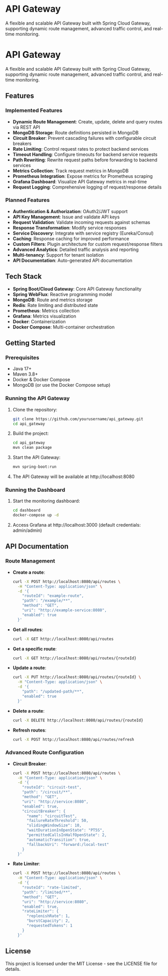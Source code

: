 # API Gateway

A flexible and scalable API Gateway built with Spring Cloud Gateway, supporting dynamic route management, advanced traffic control, and real-time monitoring.


# API Gateway

A flexible and scalable API Gateway built with Spring Cloud Gateway, supporting dynamic route management, advanced traffic control, and real-time monitoring.

## Features

### Implemented Features

- **Dynamic Route Management**: Create, update, delete and query routes via REST API
- **MongoDB Storage**: Route definitions persisted in MongoDB
- **Circuit Breaker**: Prevent cascading failures with configurable circuit breakers
- **Rate Limiting**: Control request rates to protect backend services
- **Timeout Handling**: Configure timeouts for backend service requests
- **Path Rewriting**: Rewrite request paths before forwarding to backend services
- **Metrics Collection**: Track request metrics in MongoDB
- **Prometheus Integration**: Expose metrics for Prometheus scraping
- **Grafana Dashboard**: Visualize API Gateway metrics in real-time
- **Request Logging**: Comprehensive logging of request/response details

### Planned Features

- **Authentication & Authorization**: OAuth2/JWT support
- **API Key Management**: Issue and validate API keys
- **Request Validation**: Validate incoming requests against schemas
- **Response Transformation**: Modify service responses
- **Service Discovery**: Integrate with service registry (Eureka/Consul)
- **Caching**: Response caching for improved performance
- **Custom Filters**: Plugin architecture for custom request/response filters
- **Advanced Analytics**: Detailed traffic analysis and reporting
- **Multi-tenancy**: Support for tenant isolation
- **API Documentation**: Auto-generated API documentation

## Tech Stack

- **Spring Boot/Cloud Gateway**: Core API Gateway functionality
- **Spring WebFlux**: Reactive programming model
- **MongoDB**: Route and metrics storage
- **Redis**: Rate limiting and distributed state
- **Prometheus**: Metrics collection
- **Grafana**: Metrics visualization
- **Docker**: Containerization
- **Docker Compose**: Multi-container orchestration

## Getting Started

### Prerequisites

- Java 17+
- Maven 3.8+
- Docker & Docker Compose
- MongoDB (or use the Docker Compose setup)

### Running the API Gateway

1. Clone the repository:
   ```bash
   git clone https://github.com/yourusername/api_gateway.git
   cd api_gateway
   ```

2. Build the project:
   ```bash
   cd api_gateway
   mvn clean package
   ```

3. Start the API Gateway:
   ```bash
   mvn spring-boot:run
   ```

4. The API Gateway will be available at http://localhost:8080

### Running the Dashboard

1. Start the monitoring dashboard:
   ```bash
   cd dashboard
   docker-compose up -d
   ```

2. Access Grafana at http://localhost:3000 (default credentials: admin/admin)

## API Documentation

### Route Management

- **Create a route**:
  ```bash
  curl -X POST http://localhost:8080/api/routes \
    -H "Content-Type: application/json" \
    -d '{
      "routeId": "example-route",
      "path": "/example/**",
      "method": "GET",
      "uri": "http://example-service:8080",
      "enabled": true
    }'
  ```

- **Get all routes**:
  ```bash
  curl -X GET http://localhost:8080/api/routes
  ```

- **Get a specific route**:
  ```bash
  curl -X GET http://localhost:8080/api/routes/{routeId}
  ```

- **Update a route**:
  ```bash
  curl -X PUT http://localhost:8080/api/routes/{routeId} \
    -H "Content-Type: application/json" \
    -d '{
      "path": "/updated-path/**",
      "enabled": true
    }'
  ```

- **Delete a route**:
  ```bash
  curl -X DELETE http://localhost:8080/api/routes/{routeId}
  ```

- **Refresh routes**:
  ```bash
  curl -X POST http://localhost:8080/api/routes/refresh
  ```

### Advanced Route Configuration

- **Circuit Breaker**:
  ```bash
  curl -X POST http://localhost:8080/api/routes \
    -H "Content-Type: application/json" \
    -d '{
      "routeId": "circuit-test",
      "path": "/circuit/**",
      "method": "GET",
      "uri": "http://service:8080",
      "enabled": true,
      "circuitBreaker": {
        "name": "circuitTest",
        "failureRateThreshold": 50,
        "slidingWindowSize": 10,
        "waitDurationInOpenState": "PT5S",
        "permittedCallsInHalfOpenState": 2,
        "automaticTransition": true,
        "fallbackUri": "forward:/local-test"
      }
    }'
  ```

- **Rate Limiter**:
  ```bash
  curl -X POST http://localhost:8080/api/routes \
    -H "Content-Type: application/json" \
    -d '{
      "routeId": "rate-limited",
      "path": "/limited/**",
      "method": "GET",
      "uri": "http://service:8080",
      "enabled": true,
      "rateLimiter": {
        "replenishRate": 1,
        "burstCapacity": 2,
        "requestedTokens": 1
      }
    }'
  ```


## License

This project is licensed under the MIT License - see the LICENSE file for details.
